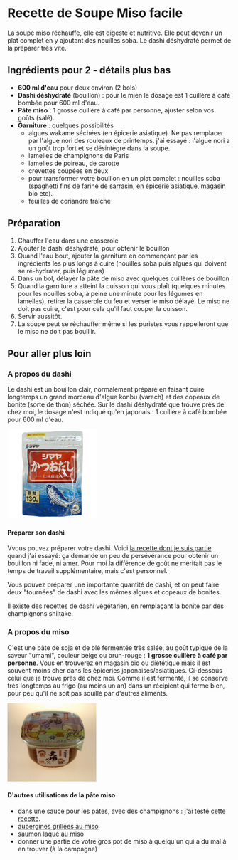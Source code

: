 # Recette de Soupe Miso facile

La soupe miso réchauffe, elle est digeste et nutritive. Elle peut devenir un plat complet en y ajoutant des nouilles soba. Le dashi déshydraté permet de la préparer très vite.

## Ingrédients pour 2 - détails plus bas

- **600 ml d'eau** pour deux environ (2 bols)
- **Dashi déshydraté** (bouillon) : pour le mien le dosage est 1 cuillère  à café bombée pour 600 ml d'eau.
- **Pâte miso** : 1 grosse cuillère à café par personne, ajuster selon vos goûts (salé). 
- **Garniture** : quelques possibilités
  - algues wakame séchées (en épicerie asiatique). Ne pas remplacer par l'algue nori des rouleaux de printemps. j'ai essayé : l'algue nori a un goût trop fort et se désintègre dans la soupe.
  - lamelles de champignons de Paris
  - lamelles de poireau, de carotte
  - crevettes coupées en deux
  - pour transformer votre bouillon en un plat complet : nouilles soba (spaghetti fins de farine de sarrasin, en épicerie asiatique, magasin bio etc). 
  - feuilles de coriandre fraîche

## Préparation

1. Chauffer l'eau dans une casserole
2. Ajouter le dashi déshydraté, pour obtenir le bouillon
3. Quand l'eau bout, ajouter la garniture en commençant par les ingrédients les plus longs à cuire (nouilles soba puis algues qui doivent se ré-hydrater, puis légumes)
4. Dans un bol, délayer la pâte de miso avec quelques cuillères de bouillon
5. Quand la garniture a atteint la cuisson qui vous plaît (quelques minutes pour les nouilles soba, à peine une minute pour les légumes en lamelles), retirer la casserole du feu et verser le miso délayé. Le miso ne doit pas cuire, c'est pour cela qu'il faut couper la cuisson.
6. Servir aussitôt.
7. La soupe peut se réchauffer même si les puristes vous rappelleront que le miso ne doit pas bouillir. 

## Pour aller plus loin

### A propos du dashi

Le dashi est un bouillon clair, normalement préparé en faisant cuire longtemps un grand morceau d'algue konbu (varech) et des copeaux de bonite (sorte de thon) séchée. Sur le dashi déshydraté que trouve près de chez moi, le dosage n'est indiqué qu'en japonais : 1 cuillère  à café bombée pour 600 ml d'eau.

<img src="img/dashi.jpg" alt="dashi déshydraté" width="200" />

#### Préparer son dashi

Vvous pouvez préparer votre dashi. Voici [la recette dont je suis partie](https://www.lafujimama.com/how-to-make-dashi/) quand j'ai essayé: ça demande un peu de persévérance pour obtenir un bouillon ni fade, ni amer. Pour moi la différence de goût ne méritait pas le temps de travail supplémentaire, mais c'est personnel.

 Vous pouvez préparer une importante quantité de dashi, et on peut faire deux "tournées" de dashi avec les mêmes algues et copeaux de bonites.

 Il existe des recettes de dashi végétarien, en remplaçant la bonite par des champignons shiitake.

### A propos du miso

C'est une pâte de soja et de blé fermentée très salée, au goût typique de la saveur "umami", couleur beige ou brun-rouge : **1 grosse cuillère à café par personne**. Vous en trouverez en magasin bio ou diététique mais il est souvent moins cher dans les épiceries japonaises/asiatiques. Ci-dessous celui que je trouve près de chez moi. Comme il est fermenté, il se conserve très longtemps au frigo (au moins un an) dans un récipient qui ferme bien, pour peu qu'il ne soit pas souillé par d'autres aliments.

<img src="img/miso.jpg" alt="pâte miso" width="200" />
 
#### D'autres utilisations de la pâte miso

- dans une sauce pour les pâtes, avec des champignons : j'ai testé [cette recette](https://lifecurrentsblog.com/miso-tahini-pasta-with-garlic-sauteed-mushrooms/).
- [aubergines grillées au miso](https://www.assiettesgourmandes.fr/2017/07/accompagnements/aubergine-au-miso-sauce-soja-cuisine-japonaise-nasu-dengaku/)
- [saumon laqué au miso](https://www.atelierdeschefs.fr/fr/recette/31385-pave-de-saumon-d-alaska-laque-au-miso-bok-choy-caramelise.php)
- donner une partie de votre gros pot de miso à quelqu'un qui a du mal à en trouver (à la campagne)
